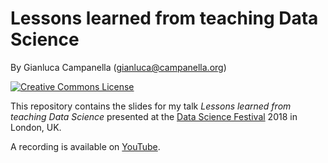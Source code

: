 # Lessons learned from teaching Data Science

By Gianluca Campanella (<gianluca@campanella.org>)

[![Creative Commons License](https://i.creativecommons.org/l/by/4.0/80x15.png)](http://creativecommons.org/licenses/by/4.0/)

This repository contains the slides for my talk *Lessons learned from teaching Data Science* presented at the [Data Science Festival](http://datasciencefestival.com/) 2018 in London, UK.

A recording is available on [YouTube](https://www.youtube.com/watch?v=1ub7ISKsYxE).
